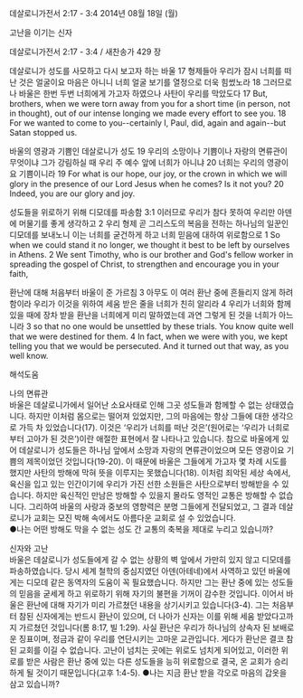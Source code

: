 데살로니가전서 2:17 - 3:4 
2014년 08월 18일 (월)

고난을 이기는 신자



데살로니가전서 2:17 - 3:4 / 새찬송가 429 장


데살로니가 성도를 사모하고 다시 보고자 하는 바울
17 형제들아 우리가 잠시 너희를 떠난 것은 얼굴이요 마음은 아니니 너희 얼굴 보기를 열정으로 더욱 힘썼노라 18 그러므로 나 바울은 한번 두번 너희에게 가고자 하였으나 사탄이 우리를 막았도다
17 But, brothers, when we were torn away from you for a short time (in person, not in thought), out of our intense longing we made every effort to see you. 18 For we wanted to come to you--certainly I, Paul, did, again and again--but Satan stopped us.   

바울의 영광과 기쁨인 데살로니가 성도
19 우리의 소망이나 기쁨이나 자랑의 면류관이 무엇이냐 그가 강림하실 때 우리 주 예수 앞에 너희가 아니냐 20 너희는 우리의 영광이요 기쁨이니라
19 For what is our hope, our joy, or the crown in which we will glory in the presence of our Lord Jesus when he comes? Is it not you? 20 Indeed, you are our glory and joy.

성도들을 위로하기 위해 디모데를 파송함
3:1 이러므로 우리가 참다 못하여 우리만 아덴에 머물기를 좋게 생각하고 2 우리 형제 곧 그리스도의 복음을 전하는 하나님의 일꾼인 디모데를 보내노니 이는 너희를 굳건하게 하고 너희 믿음에 대하여 위로함으로
1 So when we could stand it no longer, we thought it best to be left by ourselves in Athens. 2 We sent Timothy, who is our brother and God's fellow worker in spreading the gospel of Christ, to strengthen and encourage you in your faith,  

환난에 대해 처음부터 바울이 준 가르침 
3 아무도 이 여러 환난 중에 흔들리지 않게 하려 함이라 우리가 이것을 위하여 세움 받은 줄을 너희가 친히 알리라 4 우리가 너희와 함께 있을 때에 장차 받을 환난을 너희에게 미리 말하였는데 과연 그렇게 된 것을 너희가 아느니라
3 so that no one would be unsettled by these trials. You know quite well that we were destined for them. 4 In fact, when we were with you, we kept telling you that we would be persecuted. And it turned out that way, as you well know.

해석도움





나의 면류관  
바울은 데살로니가에서 일어난 소요사태로 인해 그곳 성도들과 함께할 수 없는 상태였습니다. 하지만 이처럼 몸으로는 떨어져 있었지만, 그의 마음에는 항상 그들에 대한 생각으로 가득 차 있었습니다(17). 이것은 ‘우리가 너희를 떠난 것은’(원어로는 ‘우리가 너희로부터 고아가 된 것은’)이란 애절한 표현에서 잘 나타나고 있습니다. 참으로 바울에게 있어 데살로니가 성도들은 하나님 앞에서 소망과 자랑의 면류관이었으며 모든 영광이요 기쁨의 제목이었던 것입니다(19-20). 이 때문에 바울은 그들에게 가고자 몇 차례 시도를 했지만 사탄의 방해에 막혀 뜻을 이루지는 못했습니다(18). 이처럼 죄악된 세상 속에서, 육신을 입고 있는 인간이기에 우리가 가진 선한 소원들은 사탄으로부터 방해받을 수 있습니다. 하지만 육신적인 만남은 방해할 수 있을지 몰라도 영적인 교통은 방해할 수 없습니다. 그리하여 바울의 사랑과 중보의 영향력은 분명 그들에게 전달되었고, 그 결과 데살로니가 교회는 모진 박해 속에서도 아름다운 교회로 설 수 있었습니다.   
●나는 어떤 방해도 막을 수 없는 성도 간 교통의 축복을 제대로 누리고 있습니까?

신자와 고난  
바울은 데살로니가 성도들에게 갈 수 없는 상황의 벽 앞에서 가만히 있지 않고 디모데를 파송하였습니다. 당시 세계 철학의 중심지였던 아덴(아테네)에서 사역하고 있던 바울에게는 디모데 같은 동역자의 도움이 꼭 필요했습니다. 하지만 그는 환난 중에 있는 성도들의 믿음을 굳세게 하고 위로하기 위해 자기의 불편을 기꺼이 감수한 것입니다. 이어서 바울은 환난에 대해 자기가 미리 가르쳤던 내용을 상기시키고 있습니다(3-4). 그는 처음부터 참된 신자에게는 반드시 환난이 있으며, 더 나아가 신자는 이를 위해 세움 받았다고까지 가르쳤던 것입니다(롬 8:17, 빌 1:29). 사실 환난은 우리가 하나님의 상속자 된 보배로운 징표이며, 정금과 같이 우리를 연단시키는 고마운 교관입니다. 게다가 환난은 결코 참된 교회를 이길 수 없습니다. 고난이 넘치는 곳에는 위로도 넘치게 되어있고, 이러한 위로를 받은 사람은 환난 중에 있는 다른 성도들을 능히 위로함으로 결국, 온 교회가 승리하게 될 것이기 때문입니다(고후 1:4-5).
●나는 지금 환난 받을 각오로 마음의 갑옷을 삼고 있습니까?